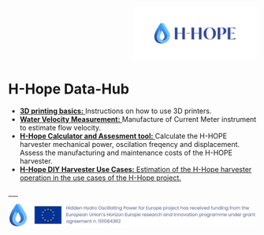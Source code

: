 <div align="right">
<img src="/images/Logo_istituzionale.png" alt="drawing" width="250"/>
</div>

# H-Hope Data-Hub


- <a href="https://github.com/H-HOPE/H-HOPE-3D-printing"> **3D printing basics:** </a>Instructions on how to use 3D printers.
-	<a href="https://github.com/H-HOPE/H-HOPE-current-meter"> **Water Velocity Measurement:** </a> Manufacture of Current Meter instrument to estimate flow velocity.
-	<a href="https://github.com/H-HOPE/Online-Calculator-and-Assesment-tool"> **H-Hope Calculator and Assesment tool:** </a> Calculate the H-HOPE harvester mechanical power, oscilation freqency and displacement. Assess the manufacturing and maintenance costs of the H-HOPE harvester.
-	<a href="https://github.com/H-HOPE/Use-cases-studies"> **H-Hope DIY Harvester Use Cases:** Estimation of the H-Hope harvester operation in the use cases of the H-Hope project.

&nbsp;
&nbsp;
&nbsp;

<div align="center">
<img src="./images/H-HOPE_footer.JPG" alt="drawing" width="1472"/>
</div>
